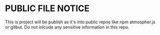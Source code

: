 # PUBLIC FILE NOTICE

This is project will be publish as it's into public repos like npm atmospher.js or gitbut.
Do not inlcude any sensitive information in this repo.